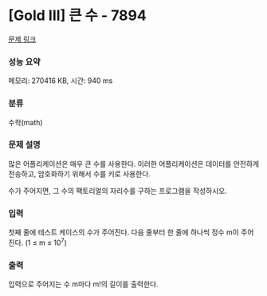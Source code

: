 # [Gold III] 큰 수 - 7894 

[문제 링크](https://www.acmicpc.net/problem/7894) 

### 성능 요약

메모리: 270416 KB, 시간: 940 ms

### 분류

수학(math)

### 문제 설명

<p>많은 어플리케이션은 매우 큰 수를 사용한다. 이러한 어플리케이션은 데이터를 안전하게 전송하고, 암호화하기 위해서 수를 키로 사용한다.</p>

<p>수가 주어지면, 그 수의 팩토리얼의 자리수를 구하는 프로그램을 작성하시오.</p>

### 입력 

 <p>첫째 줄에 테스트 케이스의 수가 주어진다. 다음 줄부터 한 줄에 하나씩 정수 m이 주어진다. (1 ≤ m ≤ 10<sup>7</sup>)</p>

### 출력 

 <p>입력으로 주어지는 수 m마다 m!의 길이를 출력한다.</p>

